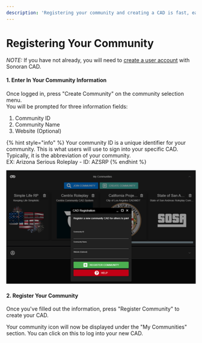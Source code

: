 ```yaml
---
description: 'Registering your community and creating a CAD is fast, easy, and free!'
---
```


# Registering Your Community

_NOTE:_ If you have not already, you will need to [create a user account](registering-your-account.md) with Sonoran CAD.

#### 1. Enter In Your Community Information

Once logged in, press "Create Community" on the community selection menu.  
You will be prompted for three information fields:

1. Community ID
2. Community Name
3. Website \(Optional\)

{% hint style="info" %}
Your community ID is a unique identifier for your community. This is what users will use to sign into your specific CAD. Typically, it is the abbreviation of your community.  
EX: Arizona Serious Roleplay - ID: AZSRP
{% endhint %}

![The community CAD registration modal is shown as above](../../.gitbook/assets/new_community.PNG)

#### 2. Register Your Community

Once you've filled out the information, press "Register Community" to create your CAD.  
  
Your community icon will now be displayed under the "My Communities" section. You can click on this to log into your new CAD.

